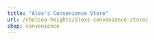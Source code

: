 ```yaml
---
title: "Alex's Convenience Store"
url: /chelsea-heights/alexs-convenience-store/
shop: convenience
---
```

